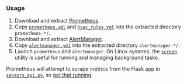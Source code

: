 ### Usage

1. Download and extract [Prometheus](https://prometheus.io/docs/introduction/first_steps/).
2. Copy [`prometheus.yml`](prometheus.yml) and [`hvac_rules.yml`](hvac_rules.yml) into
   the extracted directory `prometheus-*/`.
3. Download and extract [AlertManager](https://prometheus.io/download/#alertmanager).
4. Copy [`alertmanager.yml`](alertmanager.yml) into the extracted directory `alertmanager-*/`.
5. Launch `prometheus` and `alertmanager`. On Linux systems, the 
   [`screen`](https://www.gnu.org/software/screen/manual/screen.html) utility is useful for 
   running and managing background tasks.
  
Prometheus will attempt to scrape metrics from the Flask app in 
[`sensors_api.py`](../sensor_api/sensor_api.py), so [get that running](../sensor_api).
